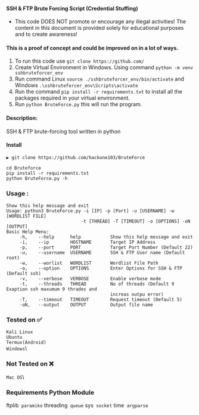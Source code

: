 #### SSH & FTP Brute Forcing Script (Credential Stuffing)
+ This code DOES NOT promote or encourage any illegal activities! The content in this document is 
  provided solely for educational purposes and to create awareness!

#### This is a proof of concept and could be improved on in a lot of ways.
1. To run this code use `git clone https://github.com/`
3. Create Virtual Environment in Windows. Using command `python -m venv sshbruteforcer_env`
4. Run command Linux `source ./sshbruteforcer_env/bin/activate` and Windows `.\sshbruteforcer_env\Scripts\activate`
5. Run the command `pip install -r requirements.txt` to install all the packages required in your virtual environment.
6. Run `python BruteForce.py` this will run the program.


#### Description:
SSH & FTP brute-forcing tool written in python

#### Install
```
▶ git clone https://github.com/hackone103/BruteForce
```

`cd Bruteforce`\
`pip install -r requirements.txt`\
`python BruteForce.py -h`

### Usage : 
```
Show this help message and exit
Usage: python3 BruteForce.py -i [IP] -p [Port] -u [USERNAME] -w [WORDLIST FILE] 
                            -t [THREAD] -T [TIMEOUT] -o [OPTIONS] -oN [OUTPUT]
Basic Help Menu:
     -h,    --help      help           Show this help message and exit
     -i,    --ip        HOSTNAME       Target IP Address
     -p,    --port      PORT           Target Port Number (Default 22)
     -u,    --username  USERNAME       SSH & FTP User name (Default root)
     -w,    --worlist   WORDLIST       Wordlist File Path
     -o,    --option    OPTIONS        Enter Options for SSH & FTP (Default ssh)
     -v,    --verbose   VERBOSE        Enable verbose mode
     -t,    --threads   THREAD         No of threads (Default 9 Exaption ssh maxumum 9 thrades and 
                                       increas outpu error)
     -T,    --timeout   TIMEOUT        Request timeout (Default 5)
     -oN,   --output    OUTPUT         Output file name
```

### Tested on ✅
`Kali Linux`\
`Ubuntu`\
`Termux(Android)`\
`Windows`\
 
### Not Tested on ❌
`Mac OS`\

### Requirements Python Module

ftplib`
paramiko`
threading`
queue`
sys`
socket`
time`
argparse`


